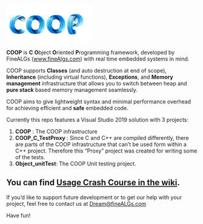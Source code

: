 ![](COOP%20logo_ST.png)

**COOP** is **C** **O**bject **O**riented **P**rogramming framework, developed by FineALGs (www.fineAlgs.com) with real time embedded systems in mind. 

COOP supports **Classes** (and auto destruction at end of scope), **Inheritance** (including virtual functions), **Exceptions**, and **Memory management** infrastructure that allows you to switch between heap and **pure stack** based memory management seamlessly.

COOP aims to give lightweight syntax and minimal performance overhead for achieving efficient and **safe** embedded code.

Currently this repo features a Visual Studio 2019 solution with 3 projects:
1. **COOP** : The COOP infrastructure
2. **COOP_C_TestProxy** : Since C and C++ are compiled differently, there are parts of the COOP infrastructure that can’t be used form within a C++ project. Therefore this “Proxy” project was created for writing some of the tests.
3. **Object_unitTest**: The COOP Unit testing project.

## You can find [Usage Crash Course in the wiki](https://github.com/ShmuelFine/COOP/wiki).

If you’d like to support future development or to get our help with your project, feel free to contact us at Dream@fineALGs.com

Have fun!

